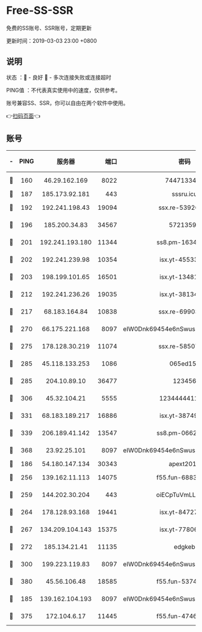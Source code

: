 # Free-SS-SSR

免费的SS账号、SSR账号，定期更新

更新时间：2019-03-03 23:00 +0800

## 说明

状态     ：🙂 - 良好 🙁 - 多次连接失败或连接超时

PING值   ：不代表真实使用中的速度，仅供参考。

账号兼容SS、SSR，你可以自由在两个软件中使用。

👉[扫码页面](https://liesauer.github.io/free-ss-ssr.github.io/)👈

## 账号

|-|PING|服务器|端口|密码|加密方式|区域|
|:----:|:----:|:-----:|-----:|:----:|:----:|:----:|
|🙂|160|46.29.162.169|8022|7447133485|aes-256-cfb|RU|
|🙂|187|185.173.92.181|443|sssru.icu|rc4-md5|RU|
|🙂|192|192.241.198.43|19094|ssx.re-53926078|aes-256-cfb|US|
|🙂|196|185.200.34.83|34567|57213592|aes-256-cfb|US|
|🙂|201|192.241.193.180|11344|ss8.pm-16345934|aes-256-cfb|US|
|🙂|202|192.241.239.98|10354|isx.yt-45533403|aes-256-cfb|US|
|🙂|203|198.199.101.65|16501|isx.yt-13481478|aes-256-cfb|US|
|🙂|212|192.241.236.26|19035|isx.yt-38134679|aes-256-cfb|US|
|🙂|217|68.183.164.84|10838|ssx.re-69903190|aes-256-cfb|US|
|🙂|270|66.175.221.168|8097|eIW0Dnk69454e6nSwuspv9DmS201tQ0D|aes-256-cfb|US|
|🙂|275|178.128.30.219|11074|ssx.re-58507780|aes-256-cfb|SG|
|🙂|285|45.118.133.253|1086|065ed15a|aes-256-cfb|SG|
|🙂|285|204.10.89.10|36477|123456|aes-256-cfb|US|
|🙂|306|45.32.104.21|5555|1234444411111|aes-256-cfb|SG|
|🙂|331|68.183.189.217|16886|isx.yt-38749717|aes-256-cfb|SG|
|🙂|339|206.189.41.142|13547|ss8.pm-06627885|aes-256-cfb|SG|
|🙂|368|23.92.25.101|8097|eIW0Dnk69454e6nSwuspv9DmS201tQ0D|aes-256-cfb|US|
|🙂|186|54.180.147.134|30343|apext2019|chacha20|KR|
|🙂|256|139.162.11.113|14075|f55.fun-68835122|aes-256-cfb|SG|
|🙂|259|144.202.30.204|443|oiECpTuVmLLxk4Ts|aes-256-cfb|US|
|🙂|264|178.128.93.168|19441|isx.yt-84727803|aes-256-cfb|SG|
|🙂|267|134.209.104.143|15375|isx.yt-77806591|aes-256-cfb|SG|
|🙂|272|185.134.21.41|11135|edgkeb|aes-256-cfb|GB|
|🙂|300|199.223.119.83|8097|eIW0Dnk69454e6nSwuspv9DmS201tQ0D|aes-256-cfb|US|
|🙂|380|45.56.106.48|18585|f55.fun-53745027|aes-256-cfb|US|
|🙁|185|139.162.104.193|8097|eIW0Dnk69454e6nSwuspv9DmS201tQ0D|aes-256-cfb|JP|
|🙁|375|172.104.6.17|11445|f55.fun-47466889|aes-256-cfb|US|
